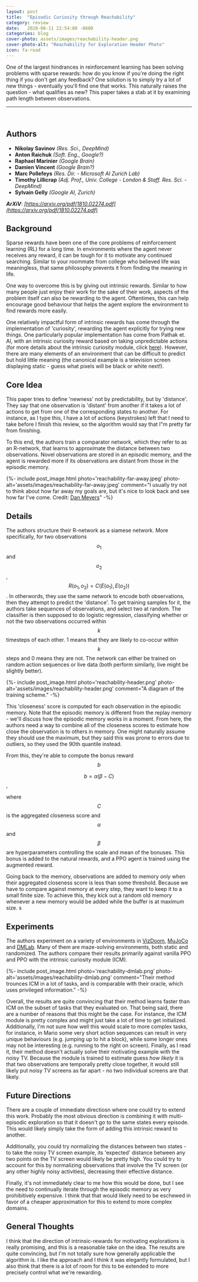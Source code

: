 ```yaml
---
layout: post
title:  "Episodic Curiosity through Reachability"
category: review
date:   2020-08-11 22:54:00 -0600
categories: blog
cover-photo: assets/images/reachability-header.png
cover-photo-alt: "Reachability for Exploration Header Photo"
icon: fa-road
---
```


One of the largest hindrances in reinforcement learning has been solving problems with sparse rewards: how do you know if you're doing the right thing if you don't get any feedback?
One solution is to simply try a lot of new things - eventually you'll find one that works.
This naturally raises the question - what qualifies as new? This paper takes a stab at it by examining path length between observations.

----------------------------
<br/>

## Authors
 - **Nikolay Savinov** *(Res. Sci., DeepMind)*
 - **Anton Raichuk** *(Soft. Eng., Google?)*
 - **Raphael Marinier** *(Google Brain)*
 - **Damien Vincent** *(Google Brain?)*
 - **Marc Pollefeys** *(Res. Dir. - Microsoft AI Zurich Lab)*
 - **Timothy Lillicrap** *(Adj. Prof., Univ. College - London & Staff. Res. Sci. - DeepMind)*
 - **Sylvain Gelly** *(Google AI, Zurich)*
 
 
***ArXiV***: *[https://arxiv.org/pdf/1810.02274.pdf](https://arxiv.org/pdf/1810.02274.pdf)*
 
## Background

Sparse rewards have been one of the core problems of reinforcement learning (RL) for a long time.
In environments where the agent never receives any reward, it can be tough for it to motivate any continued searching.
Similar to your roommate from college who believed life was meaningless, that same philosophy prevents it from finding the meaning in life.

One way to overcome this is by giving out intrinsic rewards.
Similar to how many people just enjoy their work for the sake of their work, aspects of the problem itself can also be rewarding to the agent.
Oftentimes, this can help encourage good behaviour that helps the agent explore the environment to find rewards more easily.

One relatively impactful form of intrinsic rewards has come through the implementation of 'curiosity', rewarding the agent explicitly for trying new things.
One particularly popular implementation has come from Pathak et. Al, with an intrinsic curiosity reward based on taking unpredictable actions (for more details about the intrinsic curiosity module, click [here](https://pathak22.github.io/noreward-rl/)).
However, there are many elements of an environment that can be difficult to predict but hold little meaning (the canonical example is a television screen displaying static - guess what pixels will be black or white next!).

## Core Idea

This paper tries to define 'newness' not by predictability, but by 'distance'.
They say that one observation is 'distant' from another if it takes a lot of actions to get from one of the corresponding states to another.
For instance, as I type this, I have a lot of actions (keystrokes) left that I need to take before I finish this review, so the algorithm would say that I"m pretty far from finishing.

To this end, the authors train a comparator network, which they refer to as an R-network, that learns to approximate the distance between two observations.
Novel observations are stored in an episodic memory, and the agent is rewarded more if its observations are distant from those in the episodic memory.

{%- include post_image.html photo='reachability-far-away.jpeg' photo-alt='assets/images/reachability-far-away.jpeg' comment="I usually try not to think about how far away my goals are, but it's nice to look back and see how far I've come. Credit: [Dan Meyers](https://unsplash.com/@dmey503)" -%}


## Details

The authors structure their R-network as a siamese network. More specifically, for two observations $$o_1$$ and $$o_2$$, $$R(o_1, o_2) = C(E(o_1), E(o_2))$$.
In otherwords, they use the same network to encode both observations, then they attempt to predict the 'distance'.
To get training samples for it, the authors take sequences of observations, and select two at random.
The classifier is then supposed to do logistic regression, classifying whether or not the two observations occurred within $$k$$ timesteps of each other.
1 means that they are likely to co-occur within $$k$$ steps and 0 means they are not.
The network can either be trained on random action sequences or live data (both perform similarly, live might be slightly better).

{%- include post_image.html photo='reachability-header.png' photo-alt='assets/images/reachability-header.png' comment="A diagram of the training scheme." -%}


This 'closeness' score is computed for each observation in the episodic memory.
Note that the episodic memory is different from the replay memory - we'll discuss how the episodic memory works in a moment.
From here, the authors need a way to combine all of the closeness scores to estimate how close the observation is to others in memory.
One might naturally assume they should use the maximum, but they said this was prone to errors due to outliers, so they used the 90th quantile instead.

From this, they're able to compute the bonus reward $$b$$

$$b = \alpha (\beta - C)$$,

where $$C$$ is the aggregated closeness score and $$\alpha$$ and $$\beta$$ are hyperparameters controlling the scale and mean of the bonuses.
This bonus is added to the natural rewards, and a PPO agent is trained using the augmented reward.

Going back to the memory, observations are added to memory only when their aggregated closeness score is less than some threshold.
Because we have to compare against memory at every step, they want to keep it to a small finite size.
To achieve this, they kick out a random old memory whenever a new memory would be added while the buffer is at maximum size.
s
## Experiments

The authors experiment on a variety of environments in [VizDoom](http://vizdoom.cs.put.edu.pl/), [MuJoCo](http://mujoco.org/) and [DMLab](https://github.com/deepmind/lab).
Many of them are maze-solving environments, both static and randomized. 
The authors compare their results primarily against vanilla PPO and PPO with the intrinsic curiosity module (ICM).

{%- include post_image.html photo='reachability-dmlab.png' photo-alt='assets/images/reachability-dmlab.png' comment="Their method trounces ICM in a lot of tasks, and is comparable with their oracle, which uses privileged information." -%}
 
Overall, the results are quite convincing that their method learns faster than ICM on the subset of tasks that they evaluated on.
That being said, there are a number of reasons that this might be the case. 
For instance, the ICM module is pretty complex and might just take a lot of time to get initialized. 
Additionally, I'm not sure how well this would scale to more complex tasks, for instance, in Mario some very short action sequences can result in very unique behaviours (e.g. jumping up to hit a block), while some longer ones may not be interesting (e.g. running to the right on screen).
Finally, as I read it, their method doesn't actually solve their motivating example with the noisy TV.
Because the module is trained to estimate guess *how likely* it is that two observations are temporally pretty close together, it would still likely put noisy TV screens as far apart - no two individual screens are that likely.

## Future Directions
There are a couple of immediate directiosn where one could try to extend this work.
Probably the most obvious direction is combining it with multi-episodic exploration so that it doesn't go to the same states every episode.
This would likely simply take the form of adding this intrinsic reward to another.

Additionally, you could try normalizing the distances between two states - to take the noisy TV screen example, its 'expected' distance between any two points on the TV screen would likely be pretty high.
You could try to account for this by normalizing observations that involve the TV screen (or any other highly noisy activities), decreasing their effective distance.

Finally, it's not immediately clear to me how this would be done, but I see the need to continually iterate through the episodic memory as very prohibitively expensive.
I think that that would likely need to be eschewed in favor of a cheaper approximation for this to extend to more complex domains.

## General Thoughts

I think that the direction of intrinsic-rewards for motivating explorations is really promising, and this is a reasonable take on the idea.
The results are quite convincing, but I'm not totally sure how generally applicable the algorithm is.
I like the approach and I think it was elegantly formulated, but I also think that there is a lot of room for this to be extended to more precisely control what we're rewarding.
